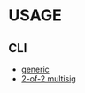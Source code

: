 # USAGE

## CLI

* [generic](../../crates/smartvaults-cli/README.md)
* [2-of-2 multisig](./cli-2-of-2-multisig.md)